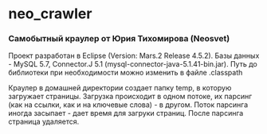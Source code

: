 # neo_crawler
### Самобытный краулер от Юрия Тихомирова (Neosvet)

Проект разработан в Eclipse (Version: Mars.2 Release 4.5.2).
Базы данных - MySQL 5.7, Connector.J 5.1 (mysql-connector-java-5.1.41-bin.jar).
Путь до библиотеки при необходимости можно изменить в файле .classpath

Краулер в домашней директории создает папку temp, в которую загружает страницы. 
Загрузка происходит в одном потоке, их парсинг (как на ссылки, как и на ключевые слова) - в другом. 
Поток парсинга иногда засыпает - дает время для загруки страниц. 
После парсинга страница удаляется.
